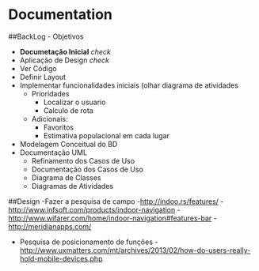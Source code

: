 # Documentation

##BackLog - Objetivos

- **Documetação Inicial** *check*
- Aplicação de Design *check* 
- Ver Código
- Definir Layout
- Implementar funcionalidades iniciais (olhar diagrama de atividades
  - Prioridades
    - Localizar o usuario 
    - Calculo de rota
  - Adicionais:
      - Favoritos
      - Estimativa populacional em cada lugar  
- Modelagem Conceitual do BD
- Documentação UML
    - Refinamento dos Casos de Uso
    - Documentação dos Casos de Uso
    - Diagrama de Classes
    - Diagramas de Atividades

##Design
-Fazer a pesquisa de campo
  -http://indoo.rs/features/
  -http://www.infsoft.com/products/indoor-navigation
  -http://www.wifarer.com/home/indoor-navigation#features-bar
  -http://meridianapps.com/
- Pesquisa de posicionamento de funções 
  -http://www.uxmatters.com/mt/archives/2013/02/how-do-users-really-hold-mobile-devices.php

